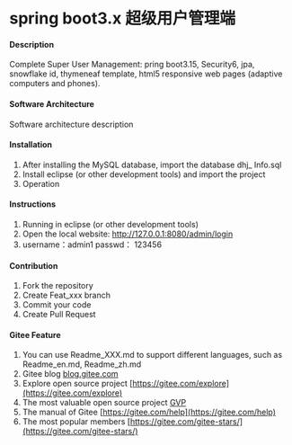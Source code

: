 # spring boot3.x 超级用户管理端

#### Description
Complete Super User Management:
pring boot3.15, Security6, jpa, snowflake id, thymeneaf template, html5 responsive web pages (adaptive computers and phones).

#### Software Architecture
Software architecture description

#### Installation

1. After installing the MySQL database, import the database dhj_ Info.sql
2. Install eclipse (or other development tools) and import the project
3. Operation

#### Instructions

1. Running in eclipse (or other development tools)
2. Open the local website: http://127.0.0.1:8080/admin/login
3. username：admin1  passwd： 123456

#### Contribution

1.  Fork the repository
2.  Create Feat_xxx branch
3.  Commit your code
4.  Create Pull Request


#### Gitee Feature

1.  You can use Readme\_XXX.md to support different languages, such as Readme\_en.md, Readme\_zh.md
2.  Gitee blog [blog.gitee.com](https://blog.gitee.com)
3.  Explore open source project [https://gitee.com/explore](https://gitee.com/explore)
4.  The most valuable open source project [GVP](https://gitee.com/gvp)
5.  The manual of Gitee [https://gitee.com/help](https://gitee.com/help)
6.  The most popular members  [https://gitee.com/gitee-stars/](https://gitee.com/gitee-stars/)
